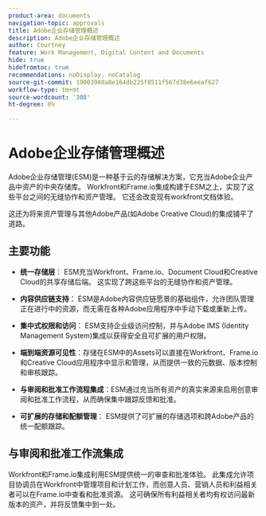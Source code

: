 ```yaml
---
product-area: documents
navigation-topic: approvals
title: Adobe企业存储管理概述
description: Adobe企业存储管理概述
author: Courtney
feature: Work Management, Digital Content and Documents
hide: true
hidefromtoc: true
recommendations: noDisplay, noCatalog
source-git-commit: 19003988a8e164db225f8511f567d38e6eeaf627
workflow-type: tm+mt
source-wordcount: '308'
ht-degree: 0%

---
```



# Adobe企业存储管理概述

Adobe企业存储管理(ESM)是一种基于云的存储解决方案，它充当Adobe企业产品中资产的中央存储库。 Workfront和Frame.io集成构建于ESM之上，实现了这些平台之间的无缝协作和资产管理。 它还会改变现有workfront文档体验。

这还为将来资产管理与其他Adobe产品(如Adobe Creative Cloud)的集成铺平了道路。

## 主要功能

* **统一存储层**： ESM充当Workfront、Frame.io、Document Cloud和Creative Cloud的共享存储后端。 这实现了跨这些平台的无缝协作和资产管理。

* **内容供应链支持**： ESM是Adobe内容供应链愿景的基础组件，允许团队管理正在进行中的资源，而无需在各种Adobe应用程序中手动下载或重新上传。

* **集中式权限和访问**： ESM支持企业级访问控制，并与Adobe IMS (Identity Management System)集成以获得安全且可扩展的用户权限。

* **端到端资源可见性**：存储在ESM中的Assets可以直接在Workfront、Frame.io和Creative Cloud应用程序中显示和管理，从而提供一致的元数据、版本控制和审核跟踪。

* **与审阅和批准工作流程集成**：ESM通过充当所有资产的真实来源来启用创意审阅和批准工作流程，从而确保集中跟踪反馈和批准。

* **可扩展的存储和配额管理**： ESM提供了可扩展的存储选项和跨Adobe产品的统一配额跟踪。

## 与审阅和批准工作流集成

Workfront和Frame.io集成利用ESM提供统一的审查和批准体验。 此集成允许项目协调员在Workfront中管理项目和计划工作，而创意人员、营销人员和利益相关者可以在Frame.io中查看和批准资源。 这可确保所有利益相关者均有权访问最新版本的资产，并将反馈集中到一处。

<!--For more information about the Workfront and Frame.io integration, see [Frame.io integration overview](/help/quicksilver/review-and-approve-work/native-integrations/frame-io/frame-int-overview.md).-->